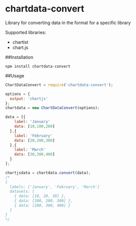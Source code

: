chartdata-convert
=================

Library for converting data in the format for a specific library

Supported libraries:
* chartist
* chart.js

##Installation
```
npm install chartdata-convert
```

##Usage
```javascript
ChartDataConvert = require('chartdata-convert');

options = {
  output: 'chartjs'
};
chartdata = new ChartDataConvert(options);

data = [{
    label: 'January'
    data: [10,100,200]
  },{
    label: 'February'
    data: [20,200,300]
  },{
    label: 'March'
    data: [30,300,400]
  }
];

chartjsdata = chartdata.convert(data);
/*
{
  labels: ['January', 'February', 'March']
  datasets: [
    { data: [10, 20, 30] },
    { data: [100, 200, 300] },
    { data: [200, 300, 400] }
  ]
}
*/
```
